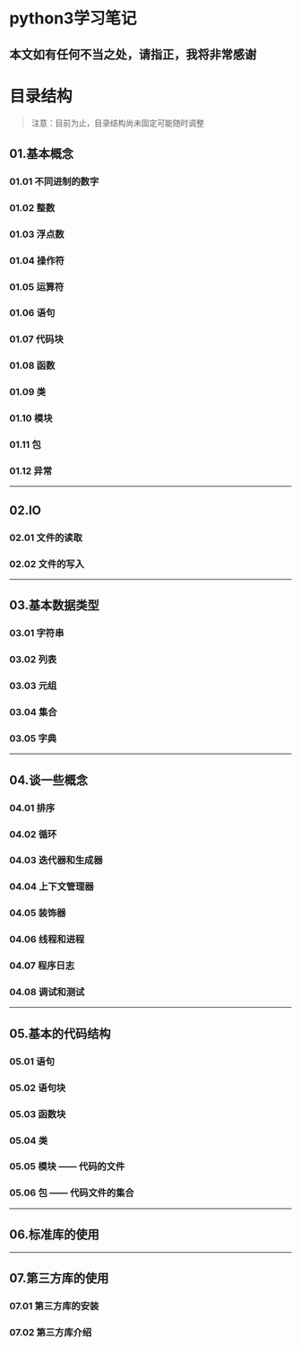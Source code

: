 # python3学习笔记

## 本文如有任何不当之处，请指正，我将非常感谢


# 目录结构

> 注意：目前为止，目录结构尚未固定可能随时调整


## 01.基本概念


### 01.01 不同进制的数字

### 01.02 整数

### 01.03 浮点数

### 01.04 操作符

### 01.05 运算符

### 01.06 语句

### 01.07 代码块

### 01.08 函数

### 01.09 类

### 01.10 模块

### 01.11 包

### 01.12 异常


----------

## 02.IO

### 02.01 文件的读取

### 02.02 文件的写入

----------

## 03.基本数据类型

### 03.01 字符串

### 03.02 列表

### 03.03 元组

### 03.04 集合

### 03.05 字典

----------

## 04.谈一些概念

### 04.01 排序

### 04.02 循环

### 04.03 迭代器和生成器

### 04.04 上下文管理器

### 04.05 装饰器

### 04.06 线程和进程

### 04.07 程序日志

### 04.08 调试和测试

----------

## 05.基本的代码结构

### 05.01 语句

### 05.02 语句块

### 05.03 函数块

### 05.04 类

### 05.05 模块 —— 代码的文件

### 05.06 包 —— 代码文件的集合

----------

## 06.标准库的使用


----------

## 07.第三方库的使用

### 07.01 第三方库的安装

### 07.02 第三方库介绍



